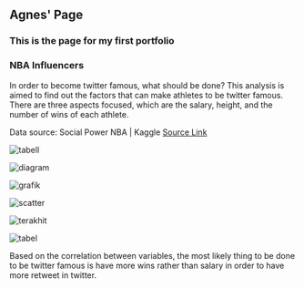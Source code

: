 ## Agnes' Page
### This is the page for my first portfolio

### NBA Influencers
In order to become twitter famous, what should be done? 
This analysis is aimed to find out the factors that can make athletes to be twitter famous. There are three aspects focused, which are the salary, height, and the number of wins of each athlete. 

Data source: Social Power NBA | Kaggle [Source Link](https://www.kaggle.com/noahgift/social-power-nba)

![tabell](https://user-images.githubusercontent.com/81511192/113677238-910b9800-96e7-11eb-85b9-bd01ec910c7a.png)

![diagram](https://user-images.githubusercontent.com/81511192/113677259-9668e280-96e7-11eb-8d3a-d8afac2df441.png)

![grafik](https://user-images.githubusercontent.com/81511192/113677268-98cb3c80-96e7-11eb-8c4b-d0f01a25f576.png)

![scatter](https://user-images.githubusercontent.com/81511192/113677278-9a950000-96e7-11eb-81e5-d2039bea427d.png)

![terakhit](https://user-images.githubusercontent.com/81511192/113677281-9bc62d00-96e7-11eb-9cc5-9a0d2159f5bd.png)

![tabel](https://user-images.githubusercontent.com/81511192/113677288-9d8ff080-96e7-11eb-98f3-431a04d8f11f.png)


Based on the correlation between variables, the most likely thing to be done to be twitter famous is have more wins rather than salary in order to have more retweet in twitter.
